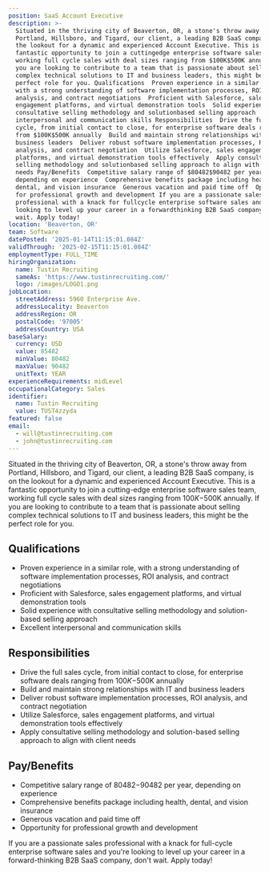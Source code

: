 ```yaml
---
position: SaaS Account Executive
description: >-
  Situated in the thriving city of Beaverton, OR, a stone's throw away from
  Portland, Hillsboro, and Tigard, our client, a leading B2B SaaS company, is on
  the lookout for a dynamic and experienced Account Executive. This is a
  fantastic opportunity to join a cuttingedge enterprise software sales team,
  working full cycle sales with deal sizes ranging from $100K$500K annually. If
  you are looking to contribute to a team that is passionate about selling
  complex technical solutions to IT and business leaders, this might be the
  perfect role for you. Qualifications  Proven experience in a similar role,
  with a strong understanding of software implementation processes, ROI
  analysis, and contract negotiations  Proficient with Salesforce, sales
  engagement platforms, and virtual demonstration tools  Solid experience with
  consultative selling methodology and solutionbased selling approach  Excellent
  interpersonal and communication skills Responsibilities  Drive the full sales
  cycle, from initial contact to close, for enterprise software deals ranging
  from $100K$500K annually  Build and maintain strong relationships with IT and
  business leaders  Deliver robust software implementation processes, ROI
  analysis, and contract negotiation  Utilize Salesforce, sales engagement
  platforms, and virtual demonstration tools effectively  Apply consultative
  selling methodology and solutionbased selling approach to align with client
  needs Pay/Benefits  Competitive salary range of $80482$90482 per year,
  depending on experience  Comprehensive benefits package including health,
  dental, and vision insurance  Generous vacation and paid time off  Opportunity
  for professional growth and development If you are a passionate sales
  professional with a knack for fullcycle enterprise software sales and you're
  looking to level up your career in a forwardthinking B2B SaaS company, don't
  wait. Apply today!
location: 'Beaverton, OR'
team: Software
datePosted: '2025-01-14T11:15:01.084Z'
validThrough: '2025-02-15T11:15:01.084Z'
employmentType: FULL_TIME
hiringOrganization:
  name: Tustin Recruiting
  sameAs: 'https://www.tustinrecruiting.com/'
  logo: /images/LOGO1.png
jobLocation:
  streetAddress: 5960 Enterprise Ave.
  addressLocality: Beaverton
  addressRegion: OR
  postalCode: '97005'
  addressCountry: USA
baseSalary:
  currency: USD
  value: 85482
  minValue: 80482
  maxValue: 90482
  unitText: YEAR
experienceRequirements: midLevel
occupationalCategory: Sales
identifier:
  name: Tustin Recruiting
  value: TUST4zzyda
featured: false
email:
  - will@tustinrecruiting.com
  - john@tustinrecruiting.com
---
```




Situated in the thriving city of Beaverton, OR, a stone's throw away from Portland, Hillsboro, and Tigard, our client, a leading B2B SaaS company, is on the lookout for a dynamic and experienced Account Executive. This is a fantastic opportunity to join a cutting-edge enterprise software sales team, working full cycle sales with deal sizes ranging from $100K-$500K annually. If you are looking to contribute to a team that is passionate about selling complex technical solutions to IT and business leaders, this might be the perfect role for you.

## Qualifications

- Proven experience in a similar role, with a strong understanding of software implementation processes, ROI analysis, and contract negotiations
- Proficient with Salesforce, sales engagement platforms, and virtual demonstration tools
- Solid experience with consultative selling methodology and solution-based selling approach
- Excellent interpersonal and communication skills

## Responsibilities

- Drive the full sales cycle, from initial contact to close, for enterprise software deals ranging from $100K-$500K annually
- Build and maintain strong relationships with IT and business leaders 
- Deliver robust software implementation processes, ROI analysis, and contract negotiation
- Utilize Salesforce, sales engagement platforms, and virtual demonstration tools effectively
- Apply consultative selling methodology and solution-based selling approach to align with client needs

## Pay/Benefits

- Competitive salary range of $80482-$90482 per year, depending on experience
- Comprehensive benefits package including health, dental, and vision insurance
- Generous vacation and paid time off
- Opportunity for professional growth and development

If you are a passionate sales professional with a knack for full-cycle enterprise software sales and you're looking to level up your career in a forward-thinking B2B SaaS company, don't wait. Apply today!

